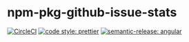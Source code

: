 # npm-pkg-github-issue-stats
[![CircleCI](https://dl.circleci.com/status-badge/img/gh/HiromiShikata/npm-pkg-github-issue-stats/tree/main.svg?style=svg)](https://dl.circleci.com/status-badge/redirect/gh/HiromiShikata/npm-pkg-github-issue-stats/tree/main)
[![code style: prettier](https://img.shields.io/badge/code_style-prettier-ff69b4.svg?style=flat-square)](https://github.com/prettier/prettier)
[![semantic-release: angular](https://img.shields.io/badge/semantic--release-angular-e10079?logo=semantic-release)](https://github.com/semantic-release/semantic-release)

